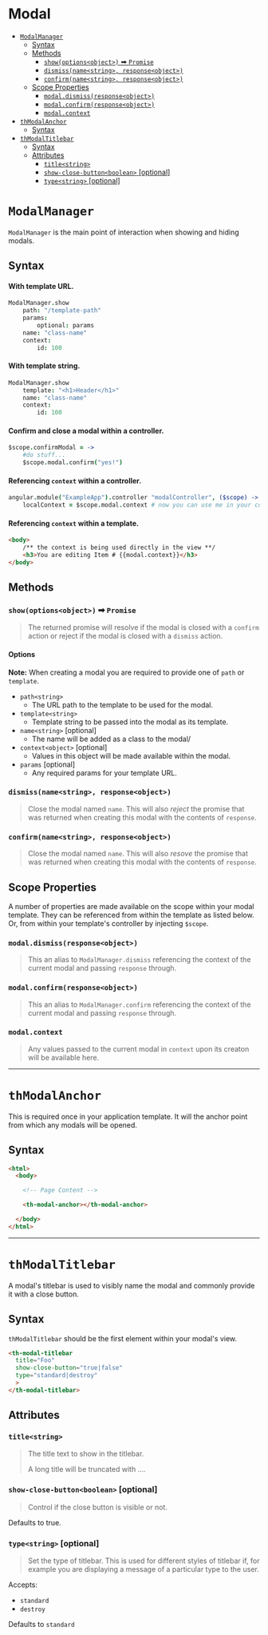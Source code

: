 Modal
===

<!-- TOC depthFrom:1 depthTo:3 withLinks:1 updateOnSave:1 orderedList:0 -->

- [`ModalManager`](#modalmanager)
	- [Syntax](#syntax)
	- [Methods](#methods)
		- [`show(options<object>)` ➡ `Promise`](#showoptionsobject-promise)
		- [`dismiss(name<string>, response<object>)`](#dismissnamestring-responseobject)
		- [`confirm(name<string>, response<object>)`](#confirmnamestring-responseobject)
	- [Scope Properties](#scope-properties)
		- [`modal.dismiss(response<object>)`](#modaldismissresponseobject)
		- [`modal.confirm(response<object>)`](#modalconfirmresponseobject)
		- [`modal.context`](#modalcontext)
- [`thModalAnchor`](#thmodalanchor)
	- [Syntax](#syntax)
- [`thModalTitlebar`](#thmodaltitlebar)
	- [Syntax](#syntax)
	- [Attributes](#attributes)
		- [`title<string>`](#titlestring)
		- [`show-close-button<boolean>` [optional]](#show-close-buttonboolean-optional)
		- [`type<string>` [optional]](#typestring-optional)

<!-- /TOC -->

# `ModalManager`

`ModalManager` is the main point of interaction when showing and hiding modals.

## Syntax

#### With template URL.
```coffeescript
ModalManager.show
	path: "/template-path"
	params:
		optional: params
	name: "class-name"
	context:
		id: 100
```

#### With template string.
```coffeescript
ModalManager.show
	template: "<h1>Header</h1>"
	name: "class-name"
	context:
		id: 100
```

#### Confirm and close a modal within a controller.
```coffeescript
$scope.confirmModal = ->
	#do stuff...
	$scope.modal.confirm("yes!")
```

#### Referencing `context` within a controller.
```coffeescript
angular.module("ExampleApp").controller "modalController", ($scope) ->
	localContext = $scope.modal.context # now you can use me in your controller
```

#### Referencing `context` within a template.
```html
<body>
	/** the context is being used directly in the view **/
	<h3>You are editing Item # {{modal.context}}</h3>
</body>
```

## Methods

### `show(options<object>)` ➡ `Promise`
> The returned promise will resolve if the modal is closed with a `confirm` action or reject if the
> modal is closed with a `dismiss` action.

#### Options
**Note:** When creating a modal you are required to provide one of `path` or `template`.

- `path<string>`
  - The URL path to the template to be used for the modal.
- `template<string>`
  - Template string to be passed into the modal as its template.
- `name<string>` [optional]
  - The name will be added as a class to the modal/
- `context<object>` [optional]
  - Values in this object will be made available within the modal.
- `params` [optional]
  - Any required params for your template URL.

### `dismiss(name<string>, response<object>)`
> Close the modal named `name`. This will also *reject* the promise that was returned when creating
> this modal with the contents of `response`.

### `confirm(name<string>, response<object>)`
> Close the modal named `name`. This will also *resove* the promise that was returned when creating
> this modal with the contents of `response`.

## Scope Properties
A number of properties are made available on the scope within your modal template. They can be
referenced from within the template as listed below. Or, from within your template's controller by
injecting `$scope`.

### `modal.dismiss(response<object>)`
> This an alias to `ModalManager.dismiss` referencing the context of the current modal and passing
> `response` through.

### `modal.confirm(response<object>)`
> This an alias to `ModalManager.confirm` referencing the context of the current modal and passing
> `response` through.

### `modal.context`
> Any values passed to the current modal in `context` upon its creaton will be available here.

---

# `thModalAnchor`

This is required once in your application template. It will the anchor point from which any modals
will be opened.

## Syntax

```html
<html>
  <body>

    <!-- Page Content -->

    <th-modal-anchor></th-modal-anchor>

  </body>
</html>

```

---

# `thModalTitlebar`

A modal's titlebar is used to visibly name the modal and commonly provide it with a close button.

## Syntax

`thModalTitlebar` should be the first element within your modal's view.

```html
<th-modal-titlebar
  title="Foo"
  show-close-button="true|false"
  type="standard|destroy"
  >
</th-modal-titlebar>
```

## Attributes

### `title<string>`
> The title text to show in the titlebar.
>
> A long title will be truncated with ….

### `show-close-button<boolean>` [optional]
> Control if the close button is visible or not.

Defaults to true.

### `type<string>` [optional]
> Set the type of titlebar. This is used for different styles of titlebar if, for example you are
> displaying a message of a particular type to the user.

Accepts:
  - `standard`
  - `destroy`

Defaults to `standard`
